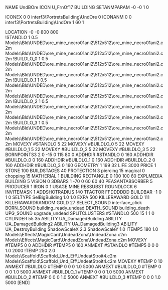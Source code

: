 NAME UndBOre
ICON U_FrnOf17
BUILDING
SETANMPARAM -0 -0 1 0              

ICONEX 0 0 interf3\PortretsBuilding\UndOre 0
ICONANM 0 0 interf3\PortretsBuilding\UndOre 1 60 1

LOCATION -0 -0 800 800               
!STANDLO      1 0.5 Models\Bld\UNDED\ore_mine_necro01ani2\512x512\ore_mine_necro01ani2.c2m Models\Bld\UNDED\ore_mine_necro01ani2\512x512\ore_mine_necro01ani2.c2m
!BUILDLO_0    1 0.5 Models\Bld\UNDED\ore_mine_necro01ani2\512x512\ore_mine_necro01ani2.c2m Models\Bld\UNDED\ore_mine_necro01ani2\512x512\ore_mine_necro01ani2.c2m
!BUILDLO_1    1 0.5 Models\Bld\UNDED\ore_mine_necro01ani2\512x512\ore_mine_necro01ani2.c2m Models\Bld\UNDED\ore_mine_necro01ani2\512x512\ore_mine_necro01ani2.c2m
!BUILDLO_2    1 0.5 Models\Bld\UNDED\ore_mine_necro01ani2\512x512\ore_mine_necro01ani2.c2m Models\Bld\UNDED\ore_mine_necro01ani2\512x512\ore_mine_necro01ani2.c2m
!BUILDLO_3    1 0.5 Models\Bld\UNDED\ore_mine_necro01ani2\512x512\ore_mine_necro01ani2.c2m Models\Bld\UNDED\ore_mine_necro01ani2\512x512\ore_mine_necro01ani2.c2m
MOVEXY #STANDLO   5 22
MOVEXY #BUILDLO_0 5 22
MOVEXY #BUILDLO_1 5 22
MOVEXY #BUILDLO_2 5 22
MOVEXY #BUILDLO_3 5 22
BORNPOINTS3 2 0 -15 0 115 80 0
ADDHDIR #STANDLO 0 160
ADDHDIR #BUILDLO_0 0 160
ADDHDIR #BUILDLO_1 0 160
ADDHDIR #BUILDLO_2 0 160
ADDHDIR #BUILDLO_3 0 160
GEOMETRY 1 199 32
LIFE     3000
PRICE 1 STONE 100
BUILDSTAGES 40
PROTECTION 3 piercing 15 magical 0 chopping 15
MATHERIAL 1 BUILDING
RECTANGLE    0 100 100 60
EXPLMEDIA BUILDING 5
VISION 0
3DBARS 1 -70 0 60 60 40
PEASANTABSORBER 5
PRODUCER        1 IRON 0 1
USAGE MINE
RESSUBST
ROUNDLOCK 6
INVITEMASK 1
ADDSHOTRADIUS 140
TFACTOR FFDDDDDD
BUILDBAR -1 0 1 0
SELTYPE SelBigBuilding 1.0 1.0
EXPA 500
KILLERAWARD             GOLD 111
KILLERAWARDRANDOM       GOLD 27
SELECT_SOUND interface_click
BORN_SOUND building_ready_undead
DEATH_SOUND building_death
UPG_SOUND upgrade_undead
SPLITCLUSTERS #STANDLO 500 15 1 1 0
CYLINDER 55 35
ABILITY UA_DamagedBuilding
ABILITY UA_DamagedBuilding2
ABILITY UA_DamagedBuilding3
ABILITY UA_DestroyBuilding
ShadowScaleX 2.3
ShadowScaleY 1.0
!TEMP5 180 1.0 Models\Effects\MagicCard\UndeadZona\UndeadZona.c2m Models\Effects\MagicCard\UndeadZona\UndeadZona.c2m
MOVEXY  #TEMP5 0 0
ADDHDIR #TEMP5 0 160
ANMEXT #STANDLO #TEMP5 0 0 0 1.0 2000
!TEMP 250 2.0 Models\Scaffold\Scaffold_Und_Eff\UndeatStroit4.c2m Models\Scaffold\Scaffold_Und_Eff\UndeatStroit4.c2m
MOVEXY  #TEMP 0 10
ANMEXT #BUILDLO #TEMP  0 0 0 1.0 5000
ANMEXT #BUILDLO_0 #TEMP  0 0 0 1.0 5000
ANMEXT #BUILDLO_1 #TEMP  0 0 0 1.0 5000
ANMEXT #BUILDLO_2 #TEMP  0 0 0 1.0 5000
ANMEXT #BUILDLO_3 #TEMP  0 0 0 1.0 5000
[END]

